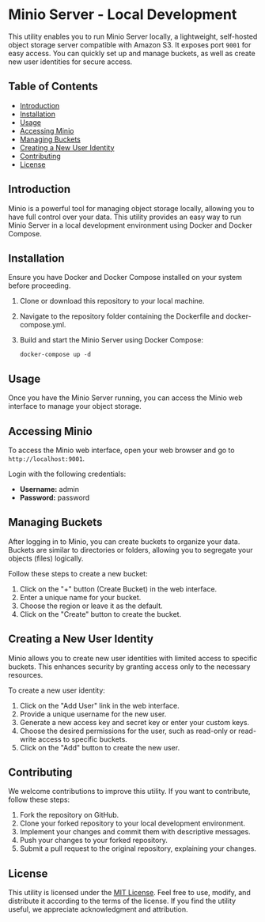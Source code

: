 # Minio Server - Local Development

This utility enables you to run Minio Server locally, a lightweight, self-hosted object storage server compatible with Amazon S3. It exposes port `9001` for easy access. You can quickly set up and manage buckets, as well as create new user identities for secure access.

## Table of Contents
- [Introduction](#introduction)
- [Installation](#installation)
- [Usage](#usage)
- [Accessing Minio](#accessing-minio)
- [Managing Buckets](#managing-buckets)
- [Creating a New User Identity](#creating-a-new-user-identity)
- [Contributing](#contributing)
- [License](#license)

## Introduction
Minio is a powerful tool for managing object storage locally, allowing you to have full control over your data. This utility provides an easy way to run Minio Server in a local development environment using Docker and Docker Compose.

## Installation
Ensure you have Docker and Docker Compose installed on your system before proceeding.

1. Clone or download this repository to your local machine.

2. Navigate to the repository folder containing the Dockerfile and docker-compose.yml.

3. Build and start the Minio Server using Docker Compose:
   ```
   docker-compose up -d
   ```

## Usage
Once you have the Minio Server running, you can access the Minio web interface to manage your object storage.

## Accessing Minio
To access the Minio web interface, open your web browser and go to `http://localhost:9001`.

Login with the following credentials:
- **Username:** admin
- **Password:** password

## Managing Buckets
After logging in to Minio, you can create buckets to organize your data. Buckets are similar to directories or folders, allowing you to segregate your objects (files) logically.

Follow these steps to create a new bucket:

1. Click on the "+" button (Create Bucket) in the web interface.
2. Enter a unique name for your bucket.
3. Choose the region or leave it as the default.
4. Click on the "Create" button to create the bucket.

## Creating a New User Identity
Minio allows you to create new user identities with limited access to specific buckets. This enhances security by granting access only to the necessary resources.

To create a new user identity:

1. Click on the "Add User" link in the web interface.
2. Provide a unique username for the new user.
3. Generate a new access key and secret key or enter your custom keys.
4. Choose the desired permissions for the user, such as read-only or read-write access to specific buckets.
5. Click on the "Add" button to create the new user.

## Contributing
We welcome contributions to improve this utility. If you want to contribute, follow these steps:

1. Fork the repository on GitHub.
2. Clone your forked repository to your local development environment.
3. Implement your changes and commit them with descriptive messages.
4. Push your changes to your forked repository.
5. Submit a pull request to the original repository, explaining your changes.

## License
This utility is licensed under the [MIT License](LICENSE). Feel free to use, modify, and distribute it according to the terms of the license. If you find the utility useful, we appreciate acknowledgment and attribution.